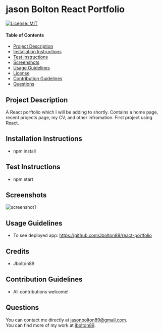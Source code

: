 # jason Bolton React Portfolio 




  [![License: MIT](https://img.shields.io/badge/License-MIT-yellow.svg)](https://opensource.org/licenses/MIT)
  
  #### Table of Contents
  * [Project Description](#project-description)
  * [Installation Instructions](#installation-instructions)
  * [Test Instructions](#test-instructions)
  * [Screenshots](#screenshots)
  * [Usage Guidelines](#usage-guidelines)
  * [License](#license)
  * [Contribution Guidelines](#contribution-guidelines)
  * [Questions](#questions)

  ## Project Description 
  A React porftolio which I will be adding to shortly. Contains a home page, recent projects page, my CV, and other infromation. First project using React.


  ## Installation Instructions
  * npm install 

  ## Test Instructions
  * npm start

  ## Screenshots
  ![screenshot1]()


  ## Usage Guidelines
  * To see deployed app:
   https://github.com/Jbolton89/react-portfolio

  ## Credits
  * Jbolton89

  ## Contribution Guidelines
  * All contributions welcome! 

  

  ## Questions
  You can contact me directly at jasonbolton89@gmail.com. </br>
  You can find more of my work at [jbolton89](http://github.com/jbolton89).